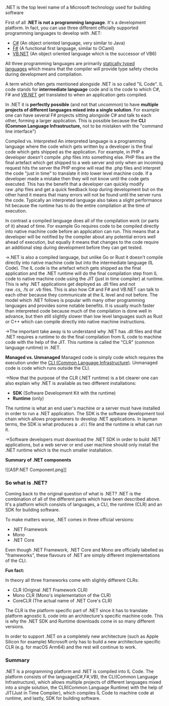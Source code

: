 .NET is the top level name of a Microsoft technology used for building software

First of all .**NET is not a programming language**. It's a development platform. In fact, you can use three different officially supported programming languages to develop with .NET:

- [C#](https://dotnet.microsoft.com/learn/csharp) (An object oriented language, very similar to Java)
- [F#](https://dotnet.microsoft.com/learn/fsharp) (A functional first language, similar to OCaml)
- [VB.NET](https://docs.microsoft.com/en-gb/dotnet/visual-basic/) (An object oriented language which is the successor of VB6)

All three programming languages are primarily [statically typed languages](https://en.wikipedia.org/wiki/Type_system#Static_and_dynamic_type_checking_in_practice) which means that the compiler will provide type safety checks during development and compilation.

A term which often gets mentioned alongside .NET is so called "IL Code". IL code stands for **intermediate language** code and is the code to which C#, F# and [VB.NET](http://vb.net/) get translated to when an application gets compiled.

In .NET it is **perfectly possible** (and not that uncommon) to have **multiple projects of different languages mixed into a single solution**. For example one can have several F# projects sitting alongside C# and talk to each other, forming a larger application. This is possible because the **CLI (Common Language Infrastructure,** not to be mistaken with the "command line interface")

Compiled vs. Interpreted An interpreted language is a programming language where the code which gets written by a developer is the final code which gets shipped as the application. For example, in PHP a developer doesn't compile .php files into something else. PHP files are the final artefact which get shipped to a web server and only when an incoming request hits the server the PHP engine will read the .php files and interpret the code "just in time" to translate it into lower level machine code. If a developer made a mistake then they will not know until the code gets executed. This has the benefit that a developer can quickly modify raw .php files and get a quick feedback loop during development but on the other hand it means that many errors will not be found until the server runs the code. Typically an interpreted language also takes a slight performance hit because the runtime has to do the entire compilation at the time of execution.

In contrast a compiled language does all of the compilation work (or parts of it) ahead of time. For example Go requires code to be compiled directly into native machine code before an application can run. This means that a developer will be notified by the compiler about any potential errors well ahead of execution, but equally it means that changes to the code require an additional step during development before they can get tested.

→.NET is also a compiled language, but unlike Go or Rust it doesn't compile directly into native machine code but into the intermediate language (IL Code). The IL code is the artefact which gets shipped as the final application and the .NET runtime will do the final compilation step from IL code to native machine code using the JIT (just in time compiler) at runtime. This is why .NET applications get deployed as .dll files and not raw .cs, .fs or .vb files. This is also how C# and F# and VB.NET can talk to each other because they communicate at the IL level and not before. The model which .NET follows is popular with many other programming languages and provides some notable benefits. It is usually much faster than interpreted code because much of the compilation is done well in advance, but then still slightly slower than low level languages such as Rust or C++ which can compile directly into native machine instructions.

→The important take away is to understand why .NET has .dll files and that .NET requires a runtime to do the final compilation from IL code to machine code with the help of the JIT. This runtime is called the "CLR" (common language runtime) in .NET.

**Managed vs. Unmanaged** Managed code is simply code which requires the execution under the [CLI (Common Language Infrastructure)](https://dusted.codes/dotnet-basics#il-code-and-the-cli). Unmanaged code is code which runs outside the CLI.

→Now that the purpose of the CLR (.NET runtime) is a bit clearer one can also explain why .NET is available as two different installations:

- **SDK** (Software Development Kit with the runtime)
- **Runtime** (only)

The runtime is what an end user's machine or a server must have installed in order to run a .NET application. The SDK is the software development tool chain which allows programmers to develop .NET applications. In layman terms, the SDK is what produces a `.dll` file and the runtime is what can run it.

→Software developers must download the .NET SDK in order to build .NET applications, but a web server or end user machine should only install the .NET runtime which is the much smaller installation.

**Summary of .NET components**

![[ASP.NET Component.png]]
### **So what is .NET?**

Coming back to the original question of what is .NET? .NET is the combination of all of the different parts which have been described above. It's a platform which consists of languages, a CLI, the runtime (CLR) and an SDK for building software.

To make matters worse, .NET comes in three official versions:

- .NET Framework
- Mono
- .NET Core

Even though .NET Framework, .NET Core and Mono are officially labelled as "frameworks", these flavours of .NET are simply different implementations of the CLI.

**Fun fact:**

In theory all three frameworks come with slightly different CLRs:

- CLR (Original .NET Framework CLR)
- Mono CLR (Mono's implementation of the CLR)
- CoreCLR (The actual name of .NET Core's CLR)

The CLR is the platform specific part of .NET since it has to translate platform agnostic IL code into an architecture's specific machine code. This is why the .NET SDK and Runtime downloads come in so many different versions.

In order to support .NET on a completely new architecture (such as Apple Silicon for example) Microsoft only has to build a new architecture specific CLR (e.g. for macOS Arm64) and the rest will continue to work.

### Summary

.NET is a programming platform and .NET is compiled into IL Code. The platform consists of the language(C#,F#,VB), the CLI(Common Language Infrastructure), which allows multiple projects of different languages mixed into a single solution, the CLR(Common Language Runtime) with the help of JIT(Just in Time Compiler), which compiles IL Code to machine code at runtime, and lastly, SDK for building software.